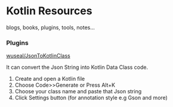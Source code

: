 # Kotlin Resources
blogs, books, plugins, tools, notes...

### Plugins

[wuseal/JsonToKotlinClass](https://github.com/wuseal/JsonToKotlinClass)

It can convert the Json String into Kotlin Data Class code.

1. Create and open a Kotlin file
2. Choose Code>>Generate or Press Alt+K 
3. Choose your class name and paste that Json string
4. Click Settings button (for annotation style e.g Gson and more)
